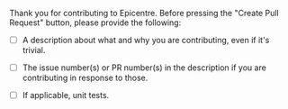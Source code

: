 Thank you for contributing to Epicentre. Before pressing the "Create Pull Request" button, please provide the following:

- [ ] A description about what and why you are contributing, even if it's trivial.

- [ ] The issue number(s) or PR number(s) in the description if you are contributing in response to those.

- [ ] If applicable, unit tests.
